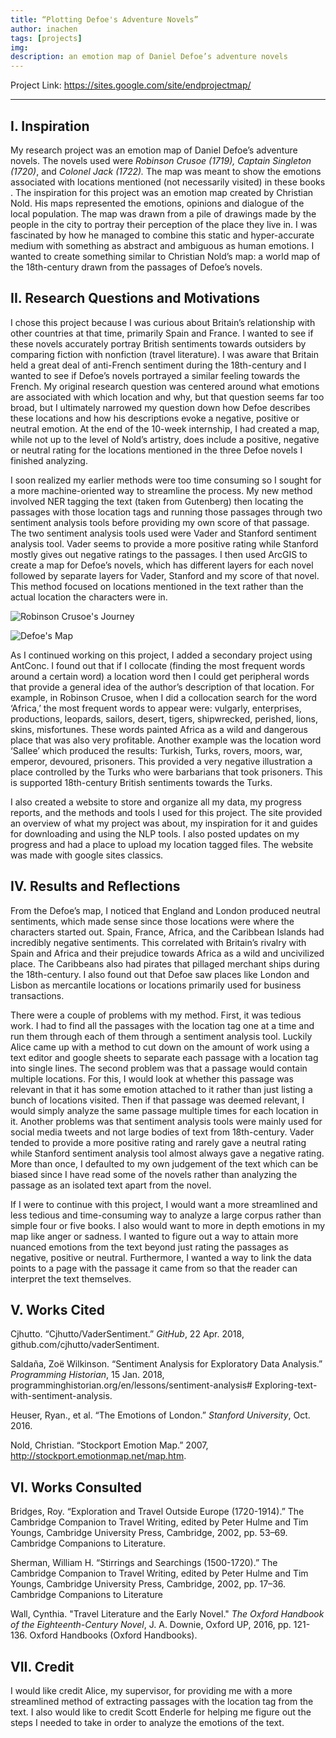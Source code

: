 ```yaml
---
title: “Plotting Defoe's Adventure Novels”
author: inachen
tags: [projects]
img: 
description: an emotion map of Daniel Defoe’s adventure novels
---
```


Project Link: https://sites.google.com/site/endprojectmap/

---

## I. Inspiration
My research project was an emotion map of Daniel Defoe’s adventure novels. The novels used were *Robinson Crusoe (1719), Captain Singleton (1720)*, and *Colonel Jack (1722).* The map was meant to show the emotions associated with locations mentioned (not necessarily visited) in these books . The inspiration for this project was an emotion map created by Christian Nold. His maps represented the emotions, opinions and dialogue of the local population. The map was drawn from a pile of drawings made by the people in the city to portray their perception of the place they live in. I was fascinated by how he managed to combine this static and hyper-accurate medium with something as abstract and ambiguous as human emotions. I wanted to create something similar to Christian Nold’s map: a world map of the 18th-century drawn from the passages of Defoe’s novels.

## II. Research Questions and Motivations
I chose this project because I was curious about Britain’s relationship with other countries at that time, primarily Spain and France. I wanted to see if these novels accurately portray British sentiments towards outsiders by comparing fiction with nonfiction (travel literature). I was aware that Britain held a great deal of  anti-French sentiment during the 18th-century and I wanted to see if Defoe’s novels portrayed a similar feeling towards the French. My original research question was centered around what emotions are associated with which location and why, but that question seems far too broad, but I ultimately narrowed my question down how Defoe describes these locations and how his descriptions evoke a negative, positive or neutral emotion. At the end of the 10-week internship, I had created a map, while not up to the level of Nold’s artistry, does include a positive, negative or neutral rating for the locations mentioned in the three Defoe novels I finished analyzing. 

I soon realized my earlier methods were too time consuming so I sought for a more machine-oriented way to streamline the process. My new method involved NER tagging the text (taken from Gutenberg) then locating the passages with those location tags and running those passages through two sentiment analysis tools before providing my own score of that passage. The two sentiment analysis tools used were Vader and Stanford sentiment analysis tool. Vader seems to provide a more positive rating while Stanford mostly gives out negative ratings to the passages. I then used ArcGIS to create a map for Defoe’s novels, which has different layers for each novel followed by separate layers for Vader, Stanford and my score of that novel. This method focused on locations mentioned in the text rather than the actual location the characters were in. 

![Robinson Crusoe's Journey](https://github.com/IC97/Defoe-Map/blob/master/images/crusoe-map.png)


![Defoe's Map](https://github.com/IC97/Defoe-Map/blob/master/images/defoe-map.png)

As I continued working on this project, I added a secondary project using AntConc. I found out that if I collocate (finding the most frequent words around a certain word) a location word then I could get peripheral words that provide a general idea of the author’s description of that location. For example, in Robinson Crusoe, when I did a collocation search for the word  ‘Africa,’ the most frequent words to appear were: vulgarly, enterprises, productions, leopards, sailors, desert, tigers, shipwrecked, perished, lions, skins, misfortunes. These words painted Africa as a wild and dangerous place that was also very profitable. Another example was the location word ‘Sallee’ which produced the results: Turkish, Turks, rovers, moors, war, emperor, devoured, prisoners. This provided a very negative illustration a place controlled by the Turks who were barbarians that took prisoners. This is supported 18th-century British sentiments towards the Turks. 

I also created a website to store and organize all my data, my progress reports, and the methods and tools I used for this project. The site provided an overview of what my project was about, my inspiration for it and guides for downloading and using the NLP tools. I also posted updates on my progress and had a place to upload my location tagged files. The website was made with google sites classics. 

## IV. Results and Reflections

From the Defoe’s map, I noticed that England and London produced neutral sentiments, which made sense since those locations were where the characters started out. Spain, France, Africa, and the Caribbean Islands had incredibly negative sentiments. This correlated with Britain’s rivalry with Spain and Africa and their prejudice towards Africa as a wild and uncivilized place. The Caribbeans also had pirates that pillaged merchant ships during the  18th-century. I also found out that Defoe saw places like London and Lisbon as mercantile locations or locations primarily used for business transactions.  

There were a couple of problems with my method. First, it was tedious work. I had to find all the passages with the location tag one at a time and run them through each of them through a sentiment analysis tool. Luckily Alice came up with a method to cut down on the amount of work using a text editor and google sheets to separate each passage with a location tag into single lines. The second problem was that a passage would contain multiple locations. For this, I would look at whether this passage was relevant in that it has some emotion attached to it rather than just listing a bunch of locations visited. Then if that passage was deemed relevant, I would simply analyze the same passage multiple times for each location in it. Another problems was that sentiment analysis tools were mainly used for social media tweets and not large bodies of text from 18th-century. Vader tended to provide a more positive rating and rarely gave a neutral rating while Stanford sentiment analysis tool almost always gave a negative rating. More than once, I defaulted to my own judgement of the text which can be biased since I have read some of the novels rather than analyzing the passage as an isolated text apart from the novel. 

If I were to continue with this project, I would want a more streamlined and less tedious and time-consuming way to analyze a large corpus rather than simple four or five books. I also would want to more in depth emotions in my map like anger or sadness. I wanted to figure out a way to attain more nuanced emotions from the text beyond just rating the passages as negative, positive or neutral. Furthermore, I wanted a way to link the data points to a page with the passage it came from so that the reader can interpret the text themselves. 

## V. Works Cited

Cjhutto. “Cjhutto/VaderSentiment.” *GitHub*, 22 Apr. 2018, github.com/cjhutto/vaderSentiment.

Saldaña, Zoë Wilkinson. “Sentiment Analysis for Exploratory Data Analysis.” *Programming Historian*, 15 Jan. 2018, programminghistorian.org/en/lessons/sentiment-analysis#
Exploring-text-with-sentiment-analysis.

Heuser, Ryan., et al. “The Emotions of London.” *Stanford University*, Oct. 2016.

Nold, Christian. “Stockport Emotion Map.” 2007, http://stockport.emotionmap.net/map.htm.

## VI. Works Consulted

Bridges, Roy. “Exploration and Travel Outside Europe (1720-1914).” The Cambridge Companion to Travel Writing, edited by Peter Hulme and Tim Youngs, Cambridge University Press, Cambridge, 2002, pp. 53–69. Cambridge Companions to Literature.

Sherman, William H. “Stirrings and Searchings (1500-1720).” The Cambridge Companion to Travel Writing, edited by Peter Hulme and Tim Youngs, Cambridge University Press, Cambridge, 2002, pp. 17–36. Cambridge Companions to Literature

Wall, Cynthia. "Travel Literature and the Early Novel." *The Oxford Handbook of the Eighteenth-Century Novel*, J. A. Downie, Oxford UP, 2016, pp. 121-136. Oxford Handbooks (Oxford Handbooks). 

## VII. Credit
I would like credit Alice, my supervisor, for providing me with a more streamlined method of extracting passages with the location tag from the text. I also would like to credit Scott Enderle for helping me figure out the steps I needed to take in order to analyze the emotions of the text. 









